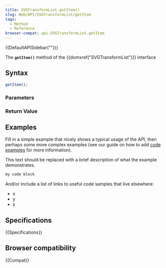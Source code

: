 ```yaml
---
title: SVGTransformList.getItem()
slug: Web/API/SVGTransformList/getItem
tags:
  - Method
  - Reference
browser-compat: api.SVGTransformList.getItem
---
```

{{DefaultAPISidebar("")}}

The **`getItem()`** method of the {{domxref("SVGTransformList")}} interface 

## Syntax

```js
getItem();
```

### Parameters



### Return Value



## Examples

Fill in a simple example that nicely shows a typical usage of the API, then perhaps some more complex examples (see our guide on how to add [code examples](/en-US/docs/MDN/Contribute/Structures/Code_examples) for more information).

This text should be replaced with a brief description of what the example demonstrates.

```js
my code block
```

And/or include a list of links to useful code samples that live elsewhere:

*   x
*   y
*   z

## Specifications

{{Specifications}}

## Browser compatibility

{{Compat}}

